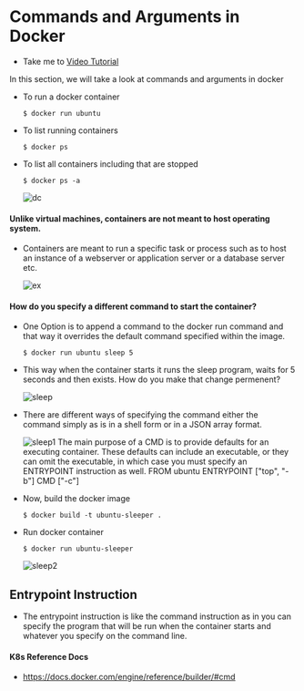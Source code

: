 # Commands and Arguments in Docker
  - Take me to [Video Tutorial](https://kodekloud.com/courses/539883/lectures/9808205)
  
In this section, we will take a look at commands and arguments in docker

- To run a docker container
  ```
  $ docker run ubuntu
  ```
- To list running containers
  ```
  $ docker ps 
  ```
- To list all containers including that are stopped
  ```
  $ docker ps -a
  ```
  
  ![dc](../../images/dc.PNG)
  
#### Unlike virtual machines, containers are not meant to host operating system.
- Containers are meant to run a specific task or process such as to host an instance of a webserver or application server or a database server etc.

  ![ex](../../images/ex.PNG)
  
  
#### How do you specify a different command to start the container?
- One Option is to append a command to the docker run command and that way it overrides the default command specified within the image.
  ```
  $ docker run ubuntu sleep 5
  ```
- This way when the container starts it runs the sleep program, waits for 5 seconds and then exists. How do you make that change permenent?
  
  ![sleep](../../images/sleep.PNG)
  
- There are different ways of specifying the command either the command simply as is in a shell form or in a JSON array format.
 
  ![sleep1](../../images/sleep1.PNG)
  The main purpose of a CMD is to provide defaults for an executing container. These defaults can include an executable, or they can omit the executable, in which case you must specify an ENTRYPOINT instruction as well.
  FROM ubuntu
ENTRYPOINT ["top", "-b"]
CMD ["-c"]
- Now, build the docker image
  ```
  $ docker build -t ubuntu-sleeper .
  ```
- Run docker container
  ```
  $ docker run ubuntu-sleeper
  ```
  
  ![sleep2](../../images/sleep2.PNG)
  
## Entrypoint Instruction
- The entrypoint instruction is like the command instruction as in you can specify the program that will be run when the container starts and whatever you specify on the command line.

#### K8s Reference Docs
- https://docs.docker.com/engine/reference/builder/#cmd
